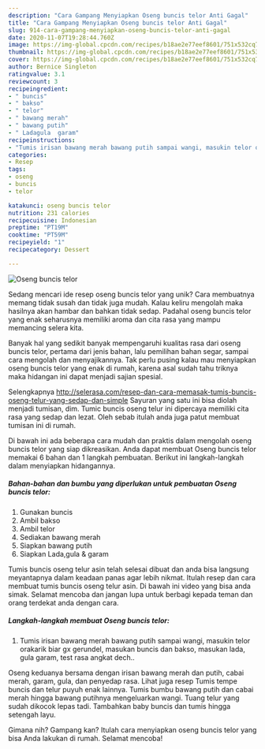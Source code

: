 ```yaml
---
description: "Cara Gampang Menyiapkan Oseng buncis telor Anti Gagal"
title: "Cara Gampang Menyiapkan Oseng buncis telor Anti Gagal"
slug: 914-cara-gampang-menyiapkan-oseng-buncis-telor-anti-gagal
date: 2020-11-07T19:28:44.760Z
image: https://img-global.cpcdn.com/recipes/b18ae2e77eef8601/751x532cq70/oseng-buncis-telor-foto-resep-utama.jpg
thumbnail: https://img-global.cpcdn.com/recipes/b18ae2e77eef8601/751x532cq70/oseng-buncis-telor-foto-resep-utama.jpg
cover: https://img-global.cpcdn.com/recipes/b18ae2e77eef8601/751x532cq70/oseng-buncis-telor-foto-resep-utama.jpg
author: Bernice Singleton
ratingvalue: 3.1
reviewcount: 3
recipeingredient:
- " buncis"
- " bakso"
- " telor"
- " bawang merah"
- " bawang putih"
- " Ladagula  garam"
recipeinstructions:
- "Tumis irisan bawang merah bawang putih sampai wangi, masukin telor orakarik biar gx gerundel, masukan buncis dan bakso, masukan lada, gula garam, test rasa angkat dech.."
categories:
- Resep
tags:
- oseng
- buncis
- telor

katakunci: oseng buncis telor 
nutrition: 231 calories
recipecuisine: Indonesian
preptime: "PT19M"
cooktime: "PT59M"
recipeyield: "1"
recipecategory: Dessert

---
```



![Oseng buncis telor](https://img-global.cpcdn.com/recipes/b18ae2e77eef8601/751x532cq70/oseng-buncis-telor-foto-resep-utama.jpg)

Sedang mencari ide resep oseng buncis telor yang unik? Cara membuatnya memang tidak susah dan tidak juga mudah. Kalau keliru mengolah maka hasilnya akan hambar dan bahkan tidak sedap. Padahal oseng buncis telor yang enak seharusnya memiliki aroma dan cita rasa yang mampu memancing selera kita.

Banyak hal yang sedikit banyak mempengaruhi kualitas rasa dari oseng buncis telor, pertama dari jenis bahan, lalu pemilihan bahan segar, sampai cara mengolah dan menyajikannya. Tak perlu pusing kalau mau menyiapkan oseng buncis telor yang enak di rumah, karena asal sudah tahu triknya maka hidangan ini dapat menjadi sajian spesial.

Selengkapnya http://selerasa.com/resep-dan-cara-memasak-tumis-buncis-oseng-telur-yang-sedap-dan-simple Sayuran yang satu ini bisa diolah menjadi tumisan, dim. Tumic buncis oseng telur ini dipercaya memiliki cita rasa yang sedap dan lezat. Oleh sebab itulah anda juga patut membuat tumisan ini di rumah.


Di bawah ini ada beberapa cara mudah dan praktis dalam mengolah oseng buncis telor yang siap dikreasikan. Anda dapat membuat Oseng buncis telor memakai 6 bahan dan 1 langkah pembuatan. Berikut ini langkah-langkah dalam menyiapkan hidangannya.

<!--inarticleads1-->

##### Bahan-bahan dan bumbu yang diperlukan untuk pembuatan Oseng buncis telor:

1. Gunakan  buncis
1. Ambil  bakso
1. Ambil  telor
1. Sediakan  bawang merah
1. Siapkan  bawang putih
1. Siapkan  Lada,gula &amp; garam


Tumis buncis oseng telur asin telah selesai dibuat dan anda bisa langsung meyantapnya dalam keadaan panas agar lebih nikmat. Itulah resep dan cara membuat tumis buncis oseng telur asin. Di bawah ini video yang bisa anda simak. Selamat mencoba dan jangan lupa untuk berbagi kepada teman dan orang terdekat anda dengan cara. 

<!--inarticleads2-->

##### Langkah-langkah membuat Oseng buncis telor:

1. Tumis irisan bawang merah bawang putih sampai wangi, masukin telor orakarik biar gx gerundel, masukan buncis dan bakso, masukan lada, gula garam, test rasa angkat dech..


Oseng keduanya bersama dengan irisan bawang merah dan putih, cabai merah, garam, gula, dan penyedap rasa. Lihat juga resep Tumis tempe buncis dan telur puyuh enak lainnya. Tumis bumbu bawang putih dan cabai merah hingga bawang putihnya mengeluarkan wangi. Tuang telur yang sudah dikocok lepas tadi. Tambahkan baby buncis dan tumis hingga setengah layu. 

Gimana nih? Gampang kan? Itulah cara menyiapkan oseng buncis telor yang bisa Anda lakukan di rumah. Selamat mencoba!
